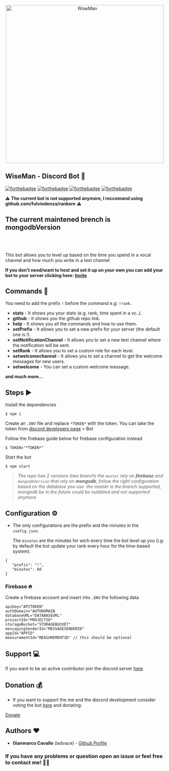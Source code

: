 <p align="center">
    <img width="500" height="auto" src="https://i.imgur.com/et6QQbt.png" alt="WiseMan" />
</p>

## WiseMan - Discord Bot 🤖

[![forthebadge](https://forthebadge.com/images/badges/gluten-free.svg)](https://forthebadge.com) [![forthebadge](https://forthebadge.com/images/badges/made-with-crayons.svg)](https://forthebadge.com) [![forthebadge](https://forthebadge.com/images/badges/made-with-javascript.svg)](https://forthebadge.com) [![forthebadge](https://forthebadge.com/images/badges/built-with-love.svg)](https://forthebadge.com)

⚠️ **The current bot is not supported anymore, I reccomand using github.com/fulviodenza/rankore** ⚠️

<h2>The current maintened brench is mongodbVersion</h2>
<br/>
<br/>

This bot allows you to level up based on the time you spend in a vocal channel and how much you write in a text channel

**If you don't need/want to host and set it up on your own you can add your bot to your server clicking here:
[Invite](https://discord.com/oauth2/authorize?client_id=589693244456042497&scope=bot&permissions=2147483639)**

## Commands 🎨

You need to add the prefix `!` before the command e.g: `!rank`.

- **stats** - It shows you your stats (e.g. rank, time spent in a vc..).
- **github** - It shows you the github repo link.
- **help** - It shows you all the commands and how to use them.
- **setPrefix** - It allows you to set a new prefix for your server (the default one is !).
- **setNotificationChannel** - It allows you to set a new text channel where the notification will be sent.
- **setRank** - It allows you to set a custom role for each level.
- **setwelcomechannel** - It allows you to set a channel to get the welcome messages for new users.
- **setwelcome** - You can set a custom welcome message.

**and much more...**

## Steps ▶️

Install the dependencies

```
$ npm i
```

Create an `.ENV` file and replace `*TOKEN*` with the token.
You can take the token from [discord developers page](https://discordapp.com/developers/applications/) > Bot

Follow the firebase guide below for firebase configuration instead

```
$ TOKEN="*TOKEN*"
```

Start the bot

```
$ npm start
```

> *The repo has 2 versions (two branch) the ```master``` rely on **firebase** and ```mongodbVersion``` that rely on **mongodb**, follow the right configuration based on the database you use.
> the master is the branch supported, mongodb be in the future could be outdated and not supported anymore*

## Configuration ⚙️

- The only configurations are the prefix and the minutes in the `config.json`.

  The `minutes` are the minutes for wich every time the bot level up you (i.g: by default the bot update your rank every hour for the time-based system).

```
{
   "prefix": "!",
   "minutes": 60
}
```

### Firebase 🔥

Create a firebase account and insert into `.ENV` the following data

```
apiKey="APITOKEN"
authDomain="AUTHDOMAIN
databaseURL="DATABASEURL"
projectId="PROJECTID"
storageBucket="STORAGEBUCKET"
messagingSenderId="MESSAGESENDERID"
appId="APPID"
measurementId="MEASUREMENTID" // this should be optional
```


## Support 💻

If you want to be an active contributor join the discord server [here](https://discord.gg/fnmKKWPWpB) 

## Donation 💰

- If you want to support the me and the discord development consider voting the bot [here](https://top.gg/bot/589693244456042497) and
donating:

[Donate](https://ko-fi.com/ladvace)



## Authors ❤️

- **Gianmarco Cavallo** (ladvace) - [Github Profile](https://github.com/Ladvace)

### If you have any problems or question open an issue or feel free to contact me! 🔧😃
